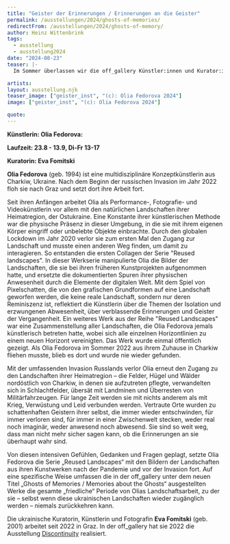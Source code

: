 ```yaml
---
title: "Geister der Erinnerungen / Erinnerungen an die Geister"
permalink: /ausstellungen/2024/ghosts-of-memories/
redirectFrom: /ausstellungen/2024/ghosts-of-memory/
author: Heinz Wittenbrink
tags:
  - ausstellung
  - ausstellung2024
date: "2024-08-23"
teaser: |-
  Im Sommer überlassen wir die off_gallery Künstler:innen und Kurator:innen für ein eigenes Projekt. Wir laden herzlich zur Eröffnung und zum Besuch unserer diesjährigen Host Month-Ausstellung ein: Olia Fedorova – Geister der Erinnerungen / Erinnerungen an die Geister

artists:
layout: ausstellung.njk
teaser_image: ["geister_inst", "(c): Olia Fedorova 2024"]
image: ["geister_inst", "(c): Olia Fedorova 2024"]

quote:
---
```


**Künstlerin: Olia Fedorova:**

**Laufzeit: 23.8 - 13.9, Di-Fr 13-17**

**Kuratorin: Eva Fomitski**

**Olia Fedorova** (geb. 1994) ist eine multidisziplinäre Konzeptkünstlerin aus Charkiw, Ukraine. Nach dem Beginn der russischen Invasion im Jahr 2022 floh sie nach Graz und setzt dort ihre Arbeit fort.<br/>

Seit ihren Anfängen arbeitet Olia als Performance-, Fotografie- und Videokünstlerin vor allem mit den natürlichen Landschaften ihrer Heimatregion, der Ostukraine. Eine Konstante ihrer künstlerischen Methode war die physische Präsenz in dieser Umgebung, in die sie mit ihrem eigenen Körper eingriff oder unbelebte Objekte einbrachte. Durch den globalen Lockdown im Jahr 2020 verlor sie zum ersten Mal den Zugang zur Landschaft und musste einen anderen Weg finden, um damit zu interagieren. So entstanden die ersten Collagen der Serie "Reused landscapes". In dieser Werkserie manipulierte Olia die Bilder der Landschaften, die sie bei ihren früheren Kunstprojekten aufgenommen hatte, und ersetzte die dokumentierten Spuren ihrer physischen Anwesenheit durch die Elemente der digitalen Welt. Mit dem Spiel von Pixelschatten, die von den grafischen Grundformen auf eine Landschaft geworfen werden, die keine reale Landschaft, sondern nur deren Reminiszenz ist, reflektiert die Künstlerin über die Themen der Isolation und erzwungenen Abwesenheit, über verblassende Erinnerungen und Geister der Vergangenheit. Ein weiteres Werk aus der Reihe "Reused Landscapes" war eine Zusammenstellung aller Landschaften, die Olia Fedorova jemals künstlerisch betreten hatte, wobei sich alle einzelnen Horizontlinien zu einem neuen Horizont vereinigten. Das Werk wurde einmal öffentlich gezeigt. Als Olia Fedorova im Sommer 2022 aus ihrem Zuhause in Charkiw fliehen musste, blieb es dort und wurde nie wieder gefunden.

Mit der umfassenden Invasion Russlands verlor Olia erneut den Zugang zu den Landschaften ihrer Heimatregion – die Felder, Hügel und Wälder nordöstlich von Charkiw, in denen sie aufzutreten pflegte, verwandelten sich in Schlachtfelder, übersät mit Landminen und Überresten von Militärfahrzeugen. Für lange Zeit werden sie mit nichts anderem als mit Krieg, Verwüstung und Leid verbunden werden. Vertraute Orte wurden zu schattenhaften Geistern ihrer selbst, die immer wieder entschwinden, für immer verloren sind, für immer in einer Zwischenwelt stecken, weder real noch imaginär, weder anwesend noch abwesend. Sie sind so weit weg, dass man nicht mehr sicher sagen kann, ob die Erinnerungen an sie überhaupt wahr sind. 

Von diesen intensiven Gefühlen, Gedanken und Fragen geplagt, setzte Olia Fedorova die Serie „Reused Landscapes“ mit den Bildern der Landschaften aus ihren Kunstwerken nach der Pandemie und vor der Invasion fort. Auf eine spezifische Weise umfassen die in der off_gallery unter dem neuen Titel „Ghosts of Memories / Memories about the Ghosts“ ausgestellten Werke die gesamte „friedliche“ Periode von Olias Landschaftsarbeit, zu der sie – selbst wenn diese ukrainischen Landschaften wieder zugänglich werden – niemals zurückkehren kann. 

Die ukrainische Kuratorin, Künstlerin und Fotografin **Eva Fomitski** (geb. 2001) arbeitet seit 2022 in Graz. In der off\_gallery hat sie 2022 die Ausstellung [Discontinuity](https://offgallery.at/ausstellungen/2022/discontinuity/) realisiert.
